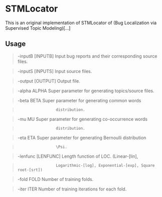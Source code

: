 # STMLocator
This is an original implementation of STMLocator of (Bug Localization via Supervised Topic Modeling)[...]

## Usage

>  -inputB [INPUTB]    Input bug reports and their corresponding source files.

>  -inputS [INPUTS]    Input source files.

>  -output [OUTPUT]    Output file.

>  -alpha ALPHA        Super parameter for generating topics/source files.

>  -beta BETA          Super parameter for generating common words

>                      distribution.

>  -mu MU              Super parameter for generating co-occurrence words

>                      distribution.

>  -eta ETA            Super parameter for generating Bernoulli distribution

>                      \Psi.

>  -lenfunc [LENFUNC]  Length function of LOC. (Linear-[lin],

>                      Logarithmic-[log], Exponential-[exp], Square root-[srt])

>  -fold FOLD          Number of training folds.

>  -iter ITER          Number of training iterations for each fold.

